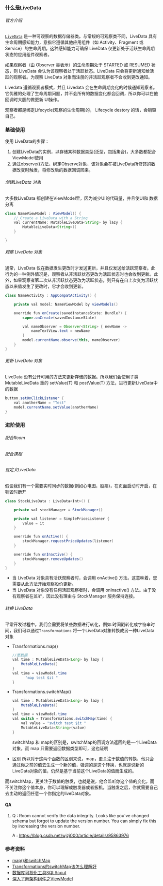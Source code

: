 ###	什么是LiveData
###### 官方介绍
[`LiveData`](https://developer.android.google.cn/reference/androidx/lifecycle/LiveData) 是一种可观察的数据存储器类。与常规的可观察类不同，LiveData 具有生命周期感知能力，意指它遵循其他应用组件（如 Activity、Fragment 或 Service）的生命周期。这种感知能力可确保 LiveData 仅更新处于活跃生命周期状态的应用组件观察者。

如果观察者（由 Observer 类表示）的生命周期处于 STARTED 或 RESUMED 状态，则 LiveData 会认为该观察者处于活跃状态。LiveData 只会将更新通知给活跃的观察者。为观察 LiveData 对象而注册的非活跃观察者不会收到更改通知。

Livedata 遵循观察者模式，并且 Livedata 会在生命周期变化的时候通知观察者。
它优雅的处理了生命周期问题，并不会所有的数据变化都会回调，所以你可以在他回调时大胆的做更新 UI操作。

观察者都是绑定Lifecycle(观察的生命周期)的， Lifecycle destory 的话，会销毁自己。


### 基础使用
使用 LiveData的步骤：
1. 创建LiveData的实例，以存储某种数据类型(泛型，包括集合)，大多数都配合ViewModel使用
2. 通过observe()方法，绑定Observe对象，该对象会在被LiveData所修饰的数据改变时触发，将修改后的数据回调回来。

######  创建LiveData 对象
大多数LiveData 都创建在ViewModel里，因为减少UI的代码量，并且使UI和 数据分离
```java
class NameViewModel : ViewModel() {
    // Create a LiveData with a String
    val currentName: MutableLiveData<String> by lazy {
        MutableLiveData<String>()
    }

}
```
######  观察 LiveData 对象
通常，LiveData 仅在数据发生更改时才发送更新，并且仅发送给活跃观察者。此行为的一种例外情况是，观察者从非活跃状态更改为活跃状态时也会收到更新。此外，如果观察者第二次从非活跃状态更改为活跃状态，则只有在自上次变为活跃状态以来值发生了更改时，它才会收到更新。
```JAVA
class NameActivity : AppCompatActivity() {

    private val model: NameViewModel by viewModels()

    override fun onCreate(savedInstanceState: Bundle?) {
        super.onCreate(savedInstanceState)

        val nameObserver = Observer<String> { newName ->
            nameTextView.text = newName
        }
        model.currentName.observe(this, nameObserver)
    }
}
```



######  更新 LiveData 对象
LiveData 没有公开可用的方法来更新存储的数据。所以我们会使用子类 MutableLiveData 重的 setValue(T) 和 postValue(T) 方法，进行更新LiveData中的数据
```JAVA
button.setOnClickListener {
    val anotherName = "Test"
    model.currentName.setValue(anotherName)
}
```

### 进阶使用

###### 配合Room

###### 配合携程

###### 自定义LiveData
假设我们有一个需要实时同步的数据(例如心电图，股票)，在页面启动时开启，在销毁时断开
```JAVA
class StockLiveData : LiveData<Int>() {

    private val stockManager = StockManager()

    private val listener = SimplePriceListener {
        value = it
    }

    override fun onActive() {
        stockManager.requestPriceUpdates(listener)
    }

    override fun onInactive() {
        stockManager.removeUpdates()
    }
}
```
- 当 LiveData 对象具有活跃观察者时，会调用 onActive() 方法。这意味着，您需要从此方法开始观察股价更新。
- 当 LiveData 对象没有任何活跃观察者时，会调用 onInactive() 方法。由于没有观察者在监听，因此没有理由与 StockManager 服务保持连接。

###### 转换 LiveData
平常开发过程中，我们会需要将某些数据进行转化，例如:时间戳转化成字符串时间，我们可以通过`Transformations` 将一个LiveData对象转换成另一种LiveData对象
- Transformations.map()
  ```JAVA
  //愿数据
  val time : MutableLiveData<Long> by lazy {
      MutableLiveData()
  }
  val time = viewModel.time
        "map test $it "
  }
  ```

- Transformations.switchMap()
  ```JAVA
  val time : MutableLiveData<Long> by lazy {
      MutableLiveData()
  }
  val time = viewModel.time
  val switch = Transformations.switchMap(time) {
      val value = "switch test $it "
      MutableLiveData<String>(value)
  }
  ```
  switchMap 和 map的区别是，switchMap的回调方法返回的是一个LiveData对象，而 map 只需要返回数据类型即可，这也证明

- 区别
所以对于这两个函数的区别来说，map，更关注于数值的转换，他只会通过你之前的值去生成一个新的值，强调的是这个转换，也就是说新的LiveData对象的值，仍然是基于当前这个LiveData的值而生成的。

而switchMap，更关注于数值的触发，也就是说，他会监听你这个值的变化，而不关注你这个值本身，你可以理解成触发器或者扳机，当触发之后，你就需要自己去主动的返回任意一个你指定的liveData对象。



#### QA

1. Q : Room cannot verify the data integrity. Looks like you've changed schema but forgot to update the version number. You can simply fix this by increasing the version number.

   A : https://blog.csdn.net/wjzj000/article/details/95863976



###	参考资料
- [map()和switchMap](https://blog.csdn.net/a1203991686/article/details/106952398)
- [Transformations的switchMap该怎么理解好](https://blog.csdn.net/newmandirl/article/details/100022021)
- [数据库可视化工具SQLScout](https://blog.csdn.net/xhnmbest/article/details/105994122)
- [深入了解架构组件之ViewModel](https://www.jianshu.com/p/35d143e84d42)

